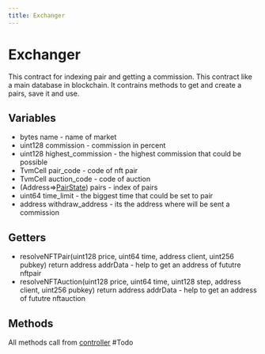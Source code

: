 ```yaml
---
title: Exchanger
---
```


Exchanger
========

This contract for indexing pair and getting a commission. This contract like a main database in blockchain. It contrains methods to get and create a pairs, save it and use. 

## Variables
* bytes name - name of market
* uint128 commission - commission in percent
* uint128 highest_commission - the highest commission that could be possible
* TvmCell pair_code - code of nft pair
* TvmCell auction_code - code of auction
* (Address=>[PairState](/types)) pairs - index of pairs
* uint64 time_limit - the biggest time that could be set to pair
* address withdraw_address - its the address where will be sent a commission

## Getters
* resolveNFTPair(uint128 price, uint64 time, address client, uint256 pubkey) return address addrData - help to get an address of fututre nftpair
* resolveNFTAuction(uint128 price, uint64 time, uint128 step, address client, uint256 pubkey) return address addrData - help to get an address of fututre nftauction



## Methods
All methods call from [controller](/contracts/controller)
#Todo 